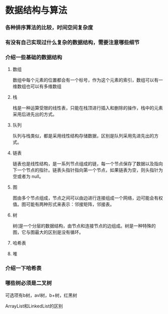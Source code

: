# 数据结构与算法

### 各种排序算法的比较，时间空间复杂度

### 有没有自己实现过什么复杂的数据结构，需要注意哪些细节

### 介绍一些基础的数据结构

1. 数组

   数组中每个元素的位置都会有一个标号，作为这个元素的索引，数组可以有一维数组也可以有多维数组

2. 栈

   栈是一种运算受限的线性表，只能在栈顶进行插入和删除的操作，栈中的元素采用后进先出的方式。

3. 队列

   队列与栈类似，都是采用线性结构存储数据，区别是队列采用先进先出的方式。

4. 链表

   链表也是线性结构，是一系列节点组成的链，每一个节点保存了数据以及指向下一个节点的指针。链表头指针指向第一个节点，如果链表为空，则头指针为空或者为 null。

5. 图

   图由多个节点组成，节点之间可以由边进行连接组成一个网络，边可能会有权值。图可能有两种形式来表示：邻接矩阵，邻接表。

6. 树

   树(是一个分层的数据结构，由节点和连接节点的边组成。树是一种特殊的图，它与图最大的区别是没有循环。

7. 哈希表

8. 堆



### 介绍一下哈希表

### 哪些树必须是二叉树

可选项有b树，avl树，b+树，红黑树



ArrayList和LinkedList的区别